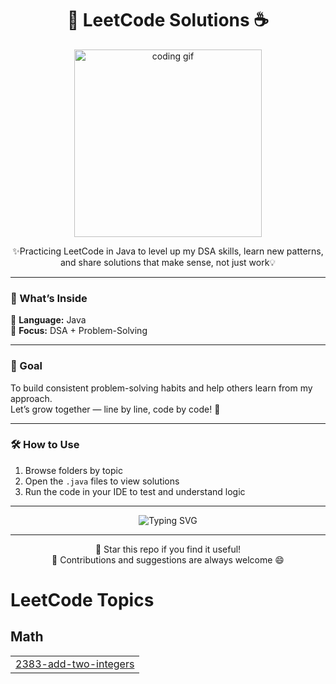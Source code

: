<h1 align="center">🚀 LeetCode Solutions ☕</h1>

<p align="center">
  <img src="https://media.tenor.com/2uyENRmiUt0AAAAC/coding.gif" width="300" alt="coding gif"/>
</p>

<p align="center">
  ✨Practicing LeetCode in Java to level up my DSA skills, learn new patterns, and share solutions that make sense, not just work💡  
</p>

---

### 🧩 What’s Inside

📘 **Language:** Java  
🧠 **Focus:** DSA + Problem-Solving   

---

### 🌟 Goal
To build consistent problem-solving habits and help others learn from my approach.  
Let’s grow together — line by line, code by code! 💪  

---



### 🛠 How to Use

1. Browse folders by topic  
2. Open the `.java` files to view solutions  
3. Run the code in your IDE to test and understand logic  

---

<p align="center">
  <img src="https://readme-typing-svg.herokuapp.com?font=Fira+Code&pause=1000&color=00C853&width=435&lines=Keep+Coding...;Keep+Learning...;Keep+Improving!+🔥" alt="Typing SVG" />
</p>

---

<p align="center">
  🌟 Star this repo if you find it useful!  
  <br/>
  💬 Contributions and suggestions are always welcome 😄
</p>

<!---LeetCode Topics Start-->
# LeetCode Topics
## Math
|  |
| ------- |
| [2383-add-two-integers](https://github.com/bunnybhargavi/Leetcode/tree/master/2383-add-two-integers) |
<!---LeetCode Topics End-->
